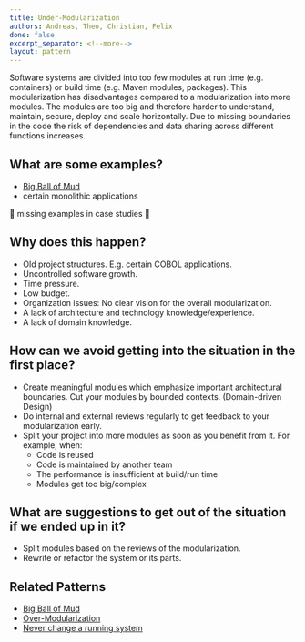 ```yaml
---
title: Under-Modularization
authors: Andreas, Theo, Christian, Felix
done: false
excerpt_separator: <!--more-->
layout: pattern
---
```

Software systems are divided into too few modules at run time (e.g. containers) or build time (e.g. Maven modules, packages). This modularization has disadvantages compared to a modularization into more modules. <!--more-->The modules are too big and therefore harder to understand, maintain, secure, deploy and scale horizontally. Due to missing boundaries in the code the risk of dependencies and data sharing across different functions increases. 


## What are some examples?
- [Big Ball of Mud]
- certain monolithic applications

🚧 missing examples in case studies 🚧

## Why does this happen?
- Old project structures. E.g. certain COBOL applications.
- Uncontrolled software growth.
- Time pressure.
- Low budget.
- Organization issues: No clear vision for the overall modularization.
- A lack of architecture and technology knowledge/experience.
- A lack of domain knowledge.


## How can we avoid getting into the situation in the first place?
- Create meaningful modules which emphasize important architectural boundaries. Cut your modules by bounded contexts. (Domain-driven Design)
- Do internal and external reviews regularly to get feedback to your modularization early.
- Split your project into more modules as soon as you benefit from it. For example, when:
    - Code is reused
    - Code is maintained by another team
    - The performance is insufficient at build/run time
    - Modules get too big/complex


## What are suggestions to get out of the situation if we ended up in it?
- Split modules based on the reviews of the modularization.
- Rewrite or refactor the system or its parts.

## Related Patterns
- [Big Ball of Mud]
- [Over-Modularization](../patterns/over_modularization.html)
- [Never change a running system](../patterns/never_change_a_running_system.html)

[Big Ball of Mud]: http://laputan.org/mud/
